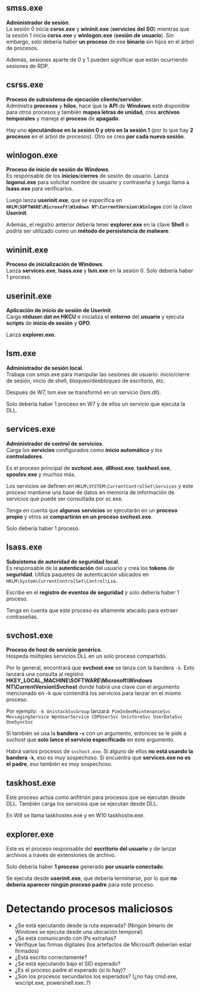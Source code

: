 ## smss.exe

**Administrador de sesión**.\
La sesión 0 inicia **csrss.exe** y **wininit.exe** (**servicios** **del** **SO**) mientras que la sesión 1 inicia **csrss.exe** y **winlogon.exe** (**sesión** **de** **usuario**). Sin embargo, solo debería haber **un proceso** de ese **binario** sin hijos en el árbol de procesos.

Además, sesiones aparte de 0 y 1 pueden significar que están ocurriendo sesiones de RDP.


## csrss.exe

**Proceso de subsistema de ejecución cliente/servidor**.\
Administra **procesos** y **hilos**, hace que la **API** de **Windows** esté disponible para otros procesos y también **mapea letras de unidad**, crea **archivos temporales** y maneja el **proceso** de **apagado**.

Hay uno **ejecutándose en la sesión 0 y otro en la sesión 1** (por lo que hay **2 procesos** en el árbol de procesos). Otro se crea **por cada nueva sesión**.


## winlogon.exe

**Proceso de inicio de sesión de Windows**.\
Es responsable de los **inicios**/**cierres** de sesión de usuario. Lanza **logonui.exe** para solicitar nombre de usuario y contraseña y luego llama a **lsass.exe** para verificarlos.

Luego lanza **userinit.exe**, que se especifica en **`HKLM\SOFTWARE\Microsoft\Windows NT\CurrentVersion\Winlogon`** con la clave **Userinit**.

Además, el registro anterior debería tener **explorer.exe** en la clave **Shell** o podría ser utilizado como un **método de persistencia de malware**.

## wininit.exe

**Proceso de inicialización de Windows**.\
Lanza **services.exe**, **lsass.exe** y **lsm.exe** en la sesión 0. Solo debería haber 1 proceso.


## userinit.exe

**Aplicación de inicio de sesión de Userinit**.\
Carga **ntduser.dat en HKCU** e inicializa el **entorno** del **usuario** y ejecuta **scripts** de **inicio de sesión** y **GPO**.

Lanza **explorer.exe**.


## lsm.exe

**Administrador de sesión local**.\
Trabaja con smss.exe para manipular las sesiones de usuario: inicio/cierre de sesión, inicio de shell, bloqueo/desbloqueo de escritorio, etc.

Después de W7, lsm.exe se transformó en un servicio (lsm.dll).

Solo debería haber 1 proceso en W7 y de ellos un servicio que ejecuta la DLL.


## services.exe

**Administrador de control de servicios**.\
Carga los **servicios** configurados como **inicio automático** y los **controladores**.

Es el proceso principal de **svchost.exe**, **dllhost.exe**, **taskhost.exe**, **spoolsv.exe** y muchos más.

Los servicios se definen en `HKLM\SYSTEM\CurrentControlSet\Services` y este proceso mantiene una base de datos en memoria de información de servicios que puede ser consultada por sc.exe.

Tenga en cuenta que **algunos** **servicios** se ejecutarán en un **proceso propio** y otros se **compartirán en un proceso svchost.exe**.

Solo debería haber 1 proceso.


## lsass.exe

**Subsistema de autoridad de seguridad local**.\
Es responsable de la **autenticación** del usuario y crea los **tokens** de **seguridad**. Utiliza paquetes de autenticación ubicados en `HKLM\System\CurrentControlSet\Control\Lsa`.

Escribe en el **registro de eventos de seguridad** y solo debería haber 1 proceso.

Tenga en cuenta que este proceso es altamente atacado para extraer contraseñas.


## svchost.exe

**Proceso de host de servicio genérico**.\
Hospeda múltiples servicios DLL en un solo proceso compartido.

Por lo general, encontrará que **svchost.exe** se lanza con la bandera `-k`. Esto lanzará una consulta al registro **HKEY\_LOCAL\_MACHINE\SOFTWARE\Microsoft\Windows NT\CurrentVersion\Svchost** donde habrá una clave con el argumento mencionado en -k que contendrá los servicios para lanzar en el mismo proceso.

Por ejemplo: `-k UnistackSvcGroup` lanzará: `PimIndexMaintenanceSvc MessagingService WpnUserService CDPUserSvc UnistoreSvc UserDataSvc OneSyncSvc`

Si también se usa la **bandera `-s`** con un argumento, entonces se le pide a svchost que **solo lance el servicio especificado** en este argumento.

Habrá varios procesos de `svchost.exe`. Si alguno de ellos **no está usando la bandera `-k`**, eso es muy sospechoso. Si encuentra que **services.exe no es el padre**, eso también es muy sospechoso.


## taskhost.exe

Este proceso actúa como anfitrión para procesos que se ejecutan desde DLL. También carga los servicios que se ejecutan desde DLL.

En W8 se llama taskhostex.exe y en W10 taskhostw.exe.


## explorer.exe

Este es el proceso responsable del **escritorio del usuario** y de lanzar archivos a través de extensiones de archivo.

Solo debería haber **1 proceso** generado **por usuario conectado**.

Se ejecuta desde **userinit.exe**, que debería terminarse, por lo que **no debería aparecer ningún proceso padre** para este proceso.


# Detectando procesos maliciosos

* ¿Se está ejecutando desde la ruta esperada? (Ningún binario de Windows se ejecuta desde una ubicación temporal)
* ¿Se está comunicando con IPs extrañas?
* Verifique las firmas digitales (los artefactos de Microsoft deberían estar firmados)
* ¿Está escrito correctamente?
* ¿Se está ejecutando bajo el SID esperado?
* ¿Es el proceso padre el esperado (si lo hay)?
* ¿Son los procesos secundarios los esperados? (¿no hay cmd.exe, wscript.exe, powershell.exe..?)
